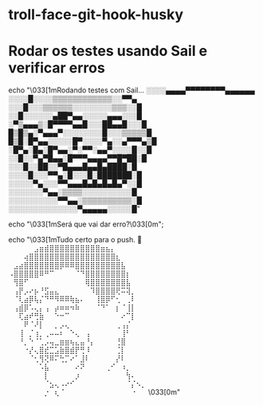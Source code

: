 # troll-face-git-hook-husky

# Rodar os testes usando Sail e verificar erros
echo "\033[1mRodando testes com Sail...
░░░░▄▄▄▄▀▀▀▀▀▀▀▀▄▄▄▄▄▄
░░░░█░░░░▒▒▒▒▒▒▒▒▒▒▒▒░░▀▀▄
░░░█░░░▒▒▒▒▒▒░░░░░░░░▒▒▒░░█
░░█░░░░░░▄██▀▄▄░░░░░▄▄▄░░░█
░▀▒▄▄▄▒░█▀▀▀▀▄▄█░░░██▄▄█░░░█
█▒█▒▄░▀▄▄▄▀░░░░░░░░█░░░▒▒▒▒▒█
█▒█░█▀▄▄░░░░░█▀░░░░▀▄░░▄▀▀▀▄▒█
░█▀▄░█▄░█▀▄▄░▀░▀▀░▄▄▀░░░░█░░█
░░█░░▀▄▀█▄▄░█▀▀▀▄▄▄▄▀▀█▀██░█
░░░█░░██░░▀█▄▄▄█▄▄█▄████░█
░░░░█░░░▀▀▄░█░░░█░███████░█
░░░░░▀▄░░░▀▀▄▄▄█▄█▄█▄█▄▀░░█
░░░░░░░▀▄▄░▒▒▒▒░░░░░░░░░░█
░░░░░░░░░░▀▀▄▄░▒▒▒▒▒▒▒▒▒▒░█
░░░░░░░░░░░░░░▀▄▄▄▄▄░░░░░█"

echo "\033[1mSerá que vai dar erro?\033[0m";


echo "\033[1mTudo certo para o push. 🚀
⠀⠀⠀⠀⠀⣠⣶⣾⣿⣿⣿⣿⣿⣿⣿⣿⣿⣿⣶⣦⡄⠀⠀⠀⠀⠀⠀
⠀⠀⠀⢴⣿⣿⣿⣿⣿⣿⣿⣿⣿⣿⣿⣿⣿⣿⣿⣿⣿⣆⠀⠀⠀⠀⠀
⠀⣠⣴⣿⣿⣿⣿⣿⣿⣿⡿⠿⠿⣿⣿⣿⣿⣿⣿⣿⣿⣿⣧⠀⠀⠀⠀
⠠⣿⣿⣿⣿⣿⠿⠛⠉⠀⠀⠀⠀⠈⠙⣿⣿⣿⣿⣿⣿⣿⣿⡆⠀⠀⠀
⠀⢻⣿⠋⠀⠀⠀⠀⠀⠀⠀⠀⠀⠀⠀⢿⣿⣿⣿⣿⣿⣿⣿⣧⠀⠀⠀
⠀⢠⡟⡠⠔⡦⠘⣫⣤⣄⠀⠀⠀⠀⠀⠀⠹⣿⣿⣿⣿⢟⠭⢽⡀⠀⠀
⠀⠈⢇⣴⡿⢧⡌⠙⠛⠻⠿⠿⢷⣦⠄⠀⠀⢸⣿⡿⠋⢂⠀⢀⠇⠀⠀
⠀⢠⣾⡿⠡⢄⡄⢠⠀⡴⠶⠶⠲⠷⠀⠀⠀⠈⠙⠁⠀⡆⠈⢸⡇⠀⠀
⠀⠀⢏⣴⠞⢛⣷⠀⠀⠑⠒⠉⠀⠀⠀⠀⠀⠀⠀⠀⠀⠀⠔⠉⡇⠀⠀
⠀⠀⠀⠟⠈⠜⡇⠀⠀⡀⡠⢄⠀⠀⠀⠀⠀⠀⠀⠀⠀⢀⢠⡌⠀⠀⠀
⠀⠀⢸⠀⡈⢰⡀⢀⠤⠤⠆⠀⠑⢄⠀⢠⠀⠀⠀⠀⠀⠀⢸⠃⠀⠀⠀
⠀⠀⠘⡀⠑⠈⢁⡠⢤⣀⣶⣶⢦⣄⣤⠘⡄⠀⠀⠀⠀⢘⣿⠀⠀⠀⠀
⠀⠀⠀⠐⡜⢄⣿⣞⣉⣡⣷⣿⣾⡟⢛⠸⠀⠀⠀⠀⠀⢈⡇⠀⠀⠀⠀
⠀⠀⠀⠀⠈⢂⢻⢝⠿⠍⢓⡉⠔⠁⣸⠇⠀⠀⠀⠀⠀⡜⠇⠀⠀⠀⠀
⠀⠀⠀⠀⠀⠀⠡⣧⠀⠀⠀⠀⠀⠔⠝⠀⠀⠀⠀⢀⠊⠀⠰⡀⠀⠀⠀
⠀⠀⠀⠀⠀⠀⠀⡇⠀⠀⠀⠀⠀⡰⠀⠀⠀⠀⠀⠀⠀⠀⠀⢳⠄⠀⠀
⠀⠀⠀⠀⠀⠀⠀⠈⣢⢄⠠⠔⠊⠀⠀⠀⠀⠀⠀⠀⠀⠀⠀⠈⡌⠢⡀
⠀⠀⠀⠀⠀⠀⠀⡐⠀⢆⠈⠀⠀⠀⠀⠀⠀⠀⠀⠀⠀⠀⠀⠀⠐⠀⠀
\033[0m"


